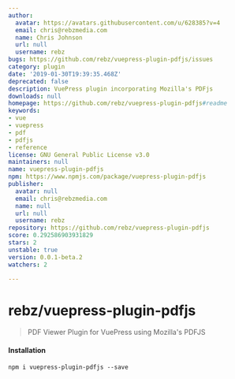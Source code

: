 ```yaml
---
author:
  avatar: https://avatars.githubusercontent.com/u/628385?v=4
  email: chris@rebzmedia.com
  name: Chris Johnson
  url: null
  username: rebz
bugs: https://github.com/rebz/vuepress-plugin-pdfjs/issues
category: plugin
date: '2019-01-30T19:39:35.468Z'
deprecated: false
description: VuePress plugin incorporating Mozilla's PDFjs
downloads: null
homepage: https://github.com/rebz/vuepress-plugin-pdfjs#readme
keywords:
- vue
- vuepress
- pdf
- pdfjs
- reference
license: GNU General Public License v3.0
maintainers: null
name: vuepress-plugin-pdfjs
npm: https://www.npmjs.com/package/vuepress-plugin-pdfjs
publisher:
  avatar: null
  email: chris@rebzmedia.com
  name: null
  url: null
  username: rebz
repository: https://github.com/rebz/vuepress-plugin-pdfjs
score: 0.292586903931829
stars: 2
unstable: true
version: 0.0.1-beta.2
watchers: 2

---
```


# rebz/vuepress-plugin-pdfjs

> PDF Viewer Plugin for VuePress using Mozilla's PDFJS

#### Installation 
`npm i vuepress-plugin-pdfjs --save`